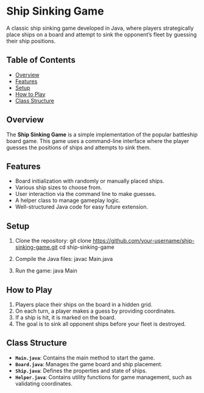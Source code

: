 # Ship Sinking Game

A classic ship sinking game developed in Java, where players strategically place ships on a board and attempt to sink the opponent’s fleet by guessing their ship positions.

## Table of Contents

- [Overview](#overview)
- [Features](#features)
- [Setup](#setup)
- [How to Play](#how-to-play)
- [Class Structure](#class-structure)

## Overview

The **Ship Sinking Game** is a simple implementation of the popular battleship board game. This game uses a command-line interface where the player guesses the positions of ships and attempts to sink them.

## Features

- Board initialization with randomly or manually placed ships.
- Various ship sizes to choose from.
- User interaction via the command line to make guesses.
- A helper class to manage gameplay logic.
- Well-structured Java code for easy future extension.


## Setup

1. Clone the repository:
git clone https://github.com/your-username/ship-sinking-game.git
cd ship-sinking-game

2. Compile the Java files:
javac Main.java

3. Run the game:
java Main

## How to Play

1. Players place their ships on the board in a hidden grid.
2. On each turn, a player makes a guess by providing coordinates.
3. If a ship is hit, it is marked on the board.
4. The goal is to sink all opponent ships before your fleet is destroyed.

## Class Structure

- **`Main.java`**: Contains the main method to start the game.
- **`Board.java`**: Manages the game board and ship placement.
- **`Ship.java`**: Defines the properties and state of ships.
- **`Helper.java`**: Contains utility functions for game management, such as validating coordinates.
